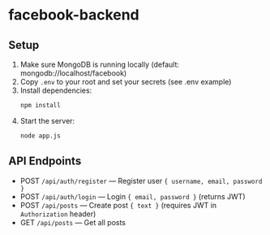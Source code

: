 # facebook-backend

## Setup
1. Make sure MongoDB is running locally (default: mongodb://localhost/facebook)
2. Copy `.env` to your root and set your secrets (see .env example)
3. Install dependencies:
   ```bash
   npm install
   ```
4. Start the server:
   ```bash
   node app.js
   ```

## API Endpoints
- POST `/api/auth/register` — Register user `{ username, email, password }`
- POST `/api/auth/login` — Login `{ email, password }` (returns JWT)
- POST `/api/posts` — Create post `{ text }` (requires JWT in `Authorization` header)
- GET `/api/posts` — Get all posts 